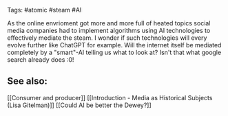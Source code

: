 Tags: #atomic #steam #AI 

As the online envrioment got more and more full of heated topics social media companies had to implement algorithms using AI technologies to effectively mediate the steam. I wonder if such technologies will every evolve further like ChatGPT for example. Will the internet itself be mediated completely by a "smart"-AI telling us what to look at? Isn't that what google search already does :0! 

## See also:
[[Consumer and producer]]
[[Introduction - Media as Historical Subjects (Lisa Gitelman)]]
[[Could AI be better the Dewey?]]